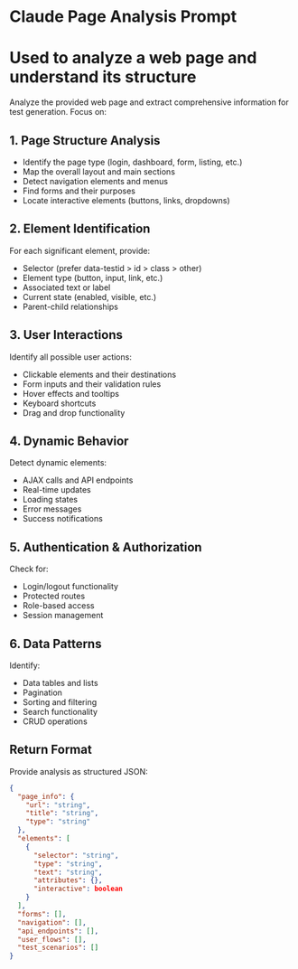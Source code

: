 # Claude Page Analysis Prompt
# Used to analyze a web page and understand its structure

Analyze the provided web page and extract comprehensive information for test generation. Focus on:

## 1. Page Structure Analysis
- Identify the page type (login, dashboard, form, listing, etc.)
- Map the overall layout and main sections
- Detect navigation elements and menus
- Find forms and their purposes
- Locate interactive elements (buttons, links, dropdowns)

## 2. Element Identification
For each significant element, provide:
- Selector (prefer data-testid > id > class > other)
- Element type (button, input, link, etc.)
- Associated text or label
- Current state (enabled, visible, etc.)
- Parent-child relationships

## 3. User Interactions
Identify all possible user actions:
- Clickable elements and their destinations
- Form inputs and their validation rules
- Hover effects and tooltips
- Keyboard shortcuts
- Drag and drop functionality

## 4. Dynamic Behavior
Detect dynamic elements:
- AJAX calls and API endpoints
- Real-time updates
- Loading states
- Error messages
- Success notifications

## 5. Authentication & Authorization
Check for:
- Login/logout functionality
- Protected routes
- Role-based access
- Session management

## 6. Data Patterns
Identify:
- Data tables and lists
- Pagination
- Sorting and filtering
- Search functionality
- CRUD operations

## Return Format
Provide analysis as structured JSON:
```json
{
  "page_info": {
    "url": "string",
    "title": "string",
    "type": "string"
  },
  "elements": [
    {
      "selector": "string",
      "type": "string",
      "text": "string",
      "attributes": {},
      "interactive": boolean
    }
  ],
  "forms": [],
  "navigation": [],
  "api_endpoints": [],
  "user_flows": [],
  "test_scenarios": []
}
```